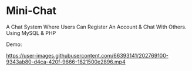 # Mini-Chat
A Chat System Where Users Can Register An Account & Chat With Others. Using MySQL & PHP

Demo:

https://user-images.githubusercontent.com/66393141/202769100-9343ab80-d4ca-420f-9666-1821500e2896.mp4

